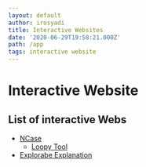 ```yaml
---
layout: default
author: irosyadi
title: Interactive Websites
date: '2020-06-29T19:58:21.000Z'
path: /app
tags: interactive website
---
```


# Interactive Website

## List of interactive Webs

* [NCase](https://ncase.me/)
  * [Loopy Tool](https://ncase.me/loopy/)
* [Explorabe Explanation](https://explorabl.es/)


